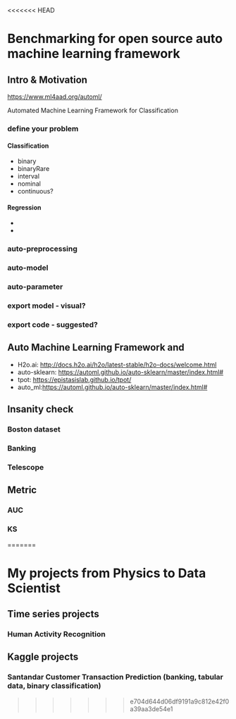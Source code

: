 <<<<<<< HEAD
# Benchmarking for open source auto machine learning framework

## Intro & Motivation
https://www.ml4aad.org/automl/

Automated Machine Learning Framework for Classification
### define your problem
#### Classification

- binary
- binaryRare
- interval
- nominal
- continuous?

#### Regression
-
-


### auto-preprocessing 
### auto-model
### auto-parameter
### export model - visual?
### export code - suggested?




## Auto Machine Learning Framework and 

- H2o.ai: http://docs.h2o.ai/h2o/latest-stable/h2o-docs/welcome.html
- auto-sklearn: https://automl.github.io/auto-sklearn/master/index.html#
- tpot: https://epistasislab.github.io/tpot/
- auto_ml:https://automl.github.io/auto-sklearn/master/index.html#


## Insanity check 

###  Boston dataset

###  Banking

###  Telescope


## Metric

### AUC

### KS
=======
# My projects from Physics to Data Scientist
## Time series projects
### Human Activity Recognition

## Kaggle projects
### Santandar Customer Transaction Prediction (banking, tabular data, binary classification)
>>>>>>> e704d644d06df9191a9c812e42f0a39aa3de54e1
